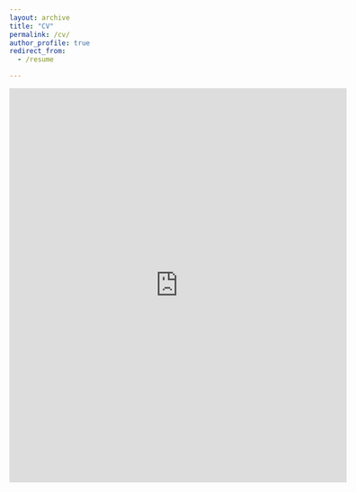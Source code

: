 ```yaml
---
layout: archive
title: "CV"
permalink: /cv/
author_profile: true
redirect_from:
  - /resume

---
```


<embed src="https://github.com/marcosenaldi/marcosenaldi.github.io/blob/master/files/Senaldi_CV_Nov2022.pdf" width="600" height="700" type='application/pdf'/>


